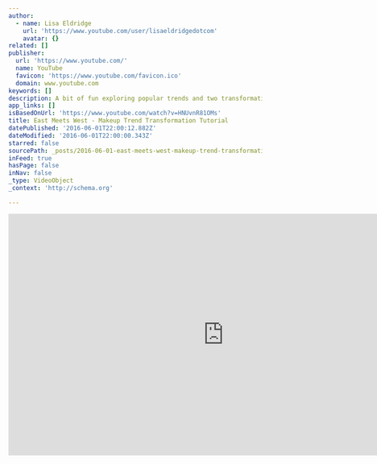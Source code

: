 ```yaml
---
author:
  - name: Lisa Eldridge
    url: 'https://www.youtube.com/user/lisaeldridgedotcom'
    avatar: {}
related: []
publisher:
  url: 'https://www.youtube.com/'
  name: YouTube
  favicon: 'https://www.youtube.com/favicon.ico'
  domain: www.youtube.com
keywords: []
description: A bit of fun exploring popular trends and two transformative makeup looks from around the globe. Let me know what you think on Instagram.
app_links: []
isBasedOnUrl: 'https://www.youtube.com/watch?v=HNUvnR81OMs'
title: East Meets West - Makeup Trend Transformation Tutorial
datePublished: '2016-06-01T22:00:12.882Z'
dateModified: '2016-06-01T22:00:00.343Z'
starred: false
sourcePath: _posts/2016-06-01-east-meets-west-makeup-trend-transformation-tutorial.md
inFeed: true
hasPage: false
inNav: false
_type: VideoObject
_context: 'http://schema.org'

---
```

<iframe src="https://cdn.embedly.com/widgets/media.html?src=https%3A%2F%2Fwww.youtube.com%2Fembed%2FHNUvnR81OMs%3Ffeature%3Doembed&amp;url=http%3A%2F%2Fwww.youtube.com%2Fwatch%3Fv%3DHNUvnR81OMs&amp;image=https%3A%2F%2Fi.ytimg.com%2Fvi%2FHNUvnR81OMs%2Fhqdefault.jpg&amp;key=b7d04c9b404c499eba89ee7072e1c4f7&amp;type=text%2Fhtml&amp;schema=youtube" width="854" height="480" scrolling="no" frameborder="0" allowfullscreen="" style=""></iframe>